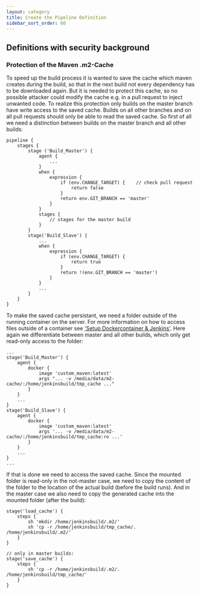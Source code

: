 ```yaml
---
layout: category
title: Create the Pipeline Definition
sidebar_sort_order: 60
---
```


## Definitions with security background

### Protection of the Maven .m2-Cache

To speed up the build process it is wanted to save the cache which maven creates during the build, so that in the next build not every dependency has to be downloaded again. But it is needed to protect this cache, so no possible attacker could modify the cache e.g. in a pull request to inject unwanted code.
To realize this protection only builds on the master branch have write access to the saved cache. Builds on all other branches and on all pull requests should only be able to read the saved cache. So first of all we need a distinction between builds on the master branch and all other builds:

```Jenkinsfile
pipeline {
    stages {
        stage ('Build_Master') {
            agent {
                ...
            }
            when {
                expression {
                    if (env.CHANGE_TARGET) {    // check pull request
                        return false
                    }
                    return env.GIT_BRANCH == 'master'
                }
            }
            stages {
                // stages for the master build
            }
        }
        stage('Build_Slave') {
            ...
            when {
                expression {
                    if (env.CHANGE_TARGET) {
                        return true
                    }
                    return !(env.GIT_BRANCH == 'master')
                }
            }
            ...
        }
    }
}
```

To make the saved cache persistant, we need a folder outside of the running container on the server. For more information on how to access files outside of a container see ['Setup Dockercontainer & Jenkins'](setupDockercontainerJenkins). Here again we differentiate between master and all other builds, which only get read-only access to the folder:

```Jenkinsfile
...
stage('Build_Master') {
    agent {
        docker {
            image 'custom_maven:latest'
            args "... -v /media/data/m2-cache/:/home/jenkinsbuild/tmp_cache ..."
        }
    }
    ...
}
stage('Build_Slave') {
    agent {
        docker {
            image 'custom_maven:latest'
            args '... -v /media/data/m2-cache/:/home/jenkinsbuild/tmp_cache:ro ...'
        }
    }
    ...
}
...
```

If that is done we need to access the saved cache. Since the mounted folder is read-only in the not-master case, we need to copy the content of the folder to the location of the actual build (before the build runs). And in the master case we also need to copy the generated cache into the mounted folder (after the build):

```Jenkinsfile
stage('load_cache') {
    steps {
        sh 'mkdir /home/jenkinsbuild/.m2/'
        sh 'cp -r /home/jenkinsbuild/tmp_cache/. /home/jenkinsbuild/.m2/'
    }
}

// only in master builds:
stage('save_cache') {
    steps {
        sh 'cp -r /home/jenkinsbuild/.m2/. /home/jenkinsbuild/tmp_cache/'
    }
}
```
